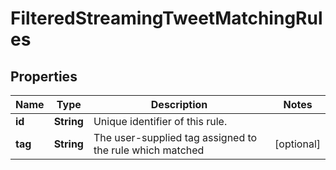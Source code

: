 

# FilteredStreamingTweetMatchingRules


## Properties

Name | Type | Description | Notes
------------ | ------------- | ------------- | -------------
**id** | **String** | Unique identifier of this rule. | 
**tag** | **String** | The user-supplied tag assigned to the rule which matched |  [optional]



